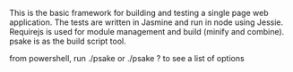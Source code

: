 This is the basic framework for building and testing a single page web application.
The tests are written in Jasmine and run in node using Jessie.
Requirejs is used for module management and build (minify and combine).
psake is as the build script tool.

from powershell, run 
./psake
or 
./psake ?
to see a list of options
